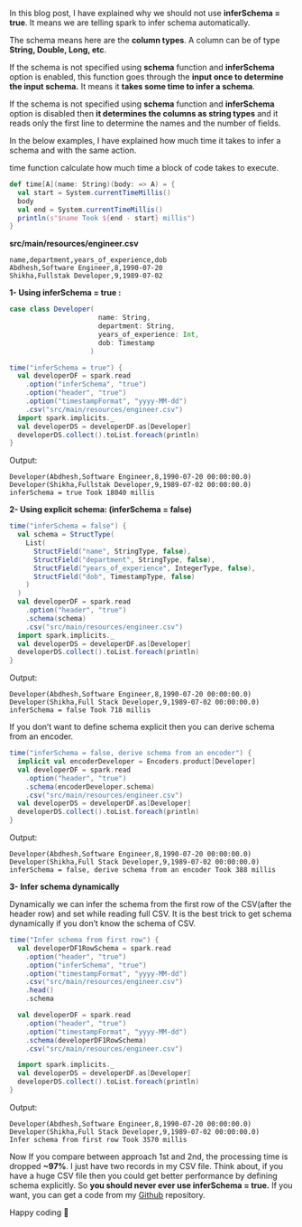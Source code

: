 In this blog post, I have explained why we should not use **inferSchema = true**. It means we are telling spark to infer
schema automatically.

The schema means here are the **column types**. A column can be of type **String, Double, Long, etc**.

If the schema is not specified using **schema** function and **inferSchema** option is enabled, this function goes
through the **input once to determine the input schema.** It means it **takes some time to infer a schema**.

If the schema is not specified using **schema** function and **inferSchema** option is disabled then **it determines the
columns as string types** and it reads only the first line to determine the names and the number of fields.

In the below examples, I have explained how much time it takes to infer a schema and with the same action.

time function calculate how much time a block of code takes to execute.

```scala
def time[A](name: String)(body: => A) = {
  val start = System.currentTimeMillis()
  body
  val end = System.currentTimeMillis()
  println(s"$name Took ${end - start} millis")
}
```

**src/main/resources/engineer.csv**

```
name,department,years_of_experience,dob
Abdhesh,Software Engineer,8,1990-07-20
Shikha,Fullstak Developer,9,1989-07-02
```

**1- Using inferSchema = true :**

```scala
case class Developer(
                      name: String,
                      department: String,
                      years_of_experience: Int,
                      dob: Timestamp
                    )

time("inferSchema = true") {
  val developerDF = spark.read
    .option("inferSchema", "true")
    .option("header", "true")
    .option("timestampFormat", "yyyy-MM-dd")
    .csv("src/main/resources/engineer.csv")
  import spark.implicits._
  val developerDS = developerDF.as[Developer]
  developerDS.collect().toList.foreach(println)
}
```  

Output:

```
Developer(Abdhesh,Software Engineer,8,1990-07-20 00:00:00.0)
Developer(Shikha,Fullstak Developer,9,1989-07-02 00:00:00.0)
inferSchema = true Took 18040 millis
```

**2- Using explicit schema: (inferSchema = false)**

```scala
time("inferSchema = false") {
  val schema = StructType(
    List(
      StructField("name", StringType, false),
      StructField("department", StringType, false),
      StructField("years_of_experience", IntegerType, false),
      StructField("dob", TimestampType, false)
    )
  )
  val developerDF = spark.read
    .option("header", "true")
    .schema(schema)
    .csv("src/main/resources/engineer.csv")
  import spark.implicits._
  val developerDS = developerDF.as[Developer]
  developerDS.collect().toList.foreach(println)
}
```  

Output:

```
Developer(Abdhesh,Software Engineer,8,1990-07-20 00:00:00.0)
Developer(Shikha,Full Stack Developer,9,1989-07-02 00:00:00.0)
inferSchema = false Took 718 millis
```

If you don&#8217;t want to define schema explicit then you can derive schema from an encoder.

```scala
time("inferSchema = false, derive schema from an encoder") {
  implicit val encoderDeveloper = Encoders.product[Developer]
  val developerDF = spark.read
    .option("header", "true")
    .schema(encoderDeveloper.schema)
    .csv("src/main/resources/engineer.csv")
  val developerDS = developerDF.as[Developer]
  developerDS.collect().toList.foreach(println)
}
```  

Output:

```
Developer(Abdhesh,Software Engineer,8,1990-07-20 00:00:00.0)
Developer(Shikha,Full Stack Developer,9,1989-07-02 00:00:00.0)
inferSchema = false, derive schema from an encoder Took 388 millis
```

**3- Infer schema dynamically**

Dynamically we can infer the schema from the first row of the CSV(after the header row) and set while reading full CSV.
It is the best trick to get schema dynamically if you don&#8217;t know the schema of CSV.

```scala
time("Infer schema from first row") {
  val developerDF1RowSchema = spark.read
    .option("header", "true")
    .option("inferSchema", "true")
    .option("timestampFormat", "yyyy-MM-dd")
    .csv("src/main/resources/engineer.csv")
    .head()
    .schema

  val developerDF = spark.read
    .option("header", "true")
    .option("timestampFormat", "yyyy-MM-dd")
    .schema(developerDF1RowSchema)
    .csv("src/main/resources/engineer.csv")

  import spark.implicits._
  val developerDS = developerDF.as[Developer]
  developerDS.collect().toList.foreach(println)
}
```

Output:

```
Developer(Abdhesh,Software Engineer,8,1990-07-20 00:00:00.0)
Developer(Shikha,Full Stack Developer,9,1989-07-02 00:00:00.0)
Infer schema from first row Took 3570 millis
```

Now If you compare between approach 1st and 2nd, the processing time is dropped **~97%**. I just have two records in my
CSV file. Think about, if you have a huge CSV file then you could get better performance by defining schema explicitly.
So **you should never ever use inferSchema = true.** If you want, you can get a code from
my <a href="https://github.com/abdheshkumar/spark-practices/blob/master/src/main/scala/InferSchema.scala" target="_blank" aria-label="undefined (opens in a new tab)" rel="noreferrer noopener">
Github</a> repository.

Happy coding 🙂